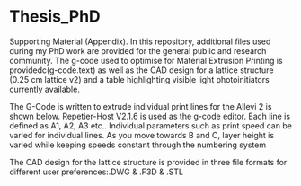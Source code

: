 # Thesis_PhD
Supporting Material (Appendix).
In this repository, additional files used during my PhD work are provided for the general public and research community.
The g-code used to optimise for Material Extrusion Printing is providedc(g-code.text) as well as the CAD design for a lattice structure (0.25 cm lattice v2) and a table highlighting visible light photoinitiators currently available.

The G-Code is written to extrude individual print lines for the Allevi 2 is shown below.
Repetier-Host V2.1.6 is used as the g-code editor.
Each line is defined as A1, A2, A3 etc.. Individual parameters such as print speed can be varied for individual lines. As you move towards B and C, layer height is varied while keeping speeds constant through the numbering system

The CAD design for the lattice structure is provided in three file formats for different user preferences:.DWG & .F3D & .STL 
